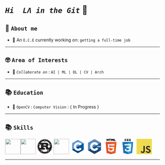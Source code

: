 # *`Hi  LΛ in the Git`* 👋

## 🔭 `About me`

- 🔭 An `E.C.E` currently working on: `getting a full-time job`

---

## 🤓 `Area of Interests`

- 👯 *`Collaborate on`* : `AI | ML | DL | CV | Arch`

---

## 📚 `Education`

- 🌱 `OpenCV` : `Computer Vision` : { In Progress }

---

## 📚 `Skills`

<!-- skills -->
<img height="50" width="50" src="https://avatars.githubusercontent.com/u/4673648?s=200&v=4" /><img height="50" width="50" src="https://avatars.githubusercontent.com/u/1525981?s=200&v=4" />
<img height="50" width="50" src="https://raw.githubusercontent.com/github/explore/80688e429a7d4ef2fca1e82350fe8e3517d3494d/topics/rust/rust.png" />
<img height="50" width="50" src="https://avatars.githubusercontent.com/u/63681715?s=200&v=4" />
<img height="50" width="50" src="https://raw.githubusercontent.com/github/explore/f3e22f0dca2be955676bc70d6214b95b13354ee8/topics/c/c.png" />
<img height="50" width="50" src="https://raw.githubusercontent.com/github/explore/180320cffc25f4ed1bbdfd33d4db3a66eeeeb358/topics/cpp/cpp.png" />
<img height="50" width="50" src="https://raw.githubusercontent.com/github/explore/180320cffc25f4ed1bbdfd33d4db3a66eeeeb358/topics/html/html.png" />
<img height="50" width="50" src="https://raw.githubusercontent.com/github/explore/180320cffc25f4ed1bbdfd33d4db3a66eeeeb358/topics/css/css.png" />
<img height="50" width="50" src="https://raw.githubusercontent.com/github/explore/180320cffc25f4ed1bbdfd33d4db3a66eeeeb358/topics/javascript/javascript.png" />

---
<!-- github stats -->
<!-- ![gitStats](https://github-readme-stats.vercel.app/api?username=laouinia&theme=monokai&show_icons=true&hide_border=true&count_private=true&hide=prs,contribs) -->

<!-- Display an image -->
<!-- ![Arch](https://avatars.githubusercontent.com/u/4673648?s=200&v=4) -->
